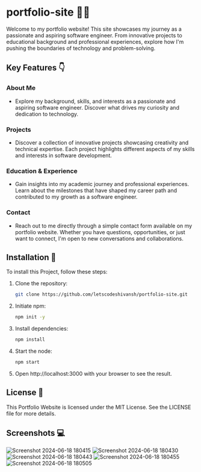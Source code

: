 # portfolio-site 🤵‍♂️

Welcome to my portfolio website! This site showcases my journey as a passionate and aspiring software engineer. From innovative projects to educational background and professional experiences, explore how I'm pushing the boundaries of technology and problem-solving.

## Key Features 👇

### About Me
- Explore my background, skills, and interests as a passionate and aspiring software engineer. Discover what drives my curiosity and dedication to technology.

### Projects
- Discover a collection of innovative projects showcasing creativity and technical expertise. Each project highlights different aspects of my skills and interests in software development.

### Education & Experience
- Gain insights into my academic journey and professional experiences. Learn about the milestones that have shaped my career path and contributed to my growth as a software engineer.

### Contact
- Reach out to me directly through a simple contact form available on my portfolio website. Whether you have questions, opportunities, or just want to connect, I'm open to new conversations and collaborations.


## Installation 🦿

To install this Project, follow these steps:

1. Clone the repository:

    ```bash
    git clone https://github.com/letscodeshivansh/portfolio-site.git
    ```

2. Initiate npm:

    ```bash
    npm init -y
    ```

3. Install dependencies:

    ```bash
    npm install
    ```

4. Start the node:

    ```bash
    npm start 
    ```

 4. Open http://localhost:3000 with your browser to see the result.

## License 👮

This Portfolio Website is licensed under the MIT License. See the LICENSE file for more details.

## Screenshots 💻

![Screenshot 2024-06-18 180415](https://github.com/letscodeshivansh/portfolio-site/assets/125864444/5fb12f5d-0417-4a98-a932-989ae27f51f9)
![Screenshot 2024-06-18 180430](https://github.com/letscodeshivansh/portfolio-site/assets/125864444/b6f7f628-869d-4cfd-8da9-9a5737afe1ae)
![Screenshot 2024-06-18 180443](https://github.com/letscodeshivansh/portfolio-site/assets/125864444/28372746-c416-4226-8dd9-92a45736b964)
![Screenshot 2024-06-18 180455](https://github.com/letscodeshivansh/portfolio-site/assets/125864444/b2a1bc6e-2769-47a5-bf97-4557cf797e7a)
![Screenshot 2024-06-18 180505](https://github.com/letscodeshivansh/portfolio-site/assets/125864444/f5387016-f881-43a6-8f40-5361d442c70f)

